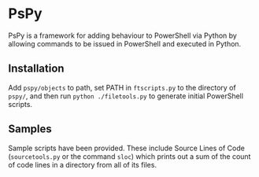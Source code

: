 
# PsPy
PsPy is a framework for adding behaviour to PowerShell via Python by allowing commands to be issued in PowerShell and executed in Python.

## Installation
Add `pspy/objects` to path, set PATH in `ftscripts.py` to the directory of `pspy/`, and then run `python ./filetools.py` to generate initial PowerShell scripts.

## Samples
Sample scripts have been provided. These include Source Lines of Code (`sourcetools.py` or the command `sloc`) which prints out a sum of the count of code lines in a directory from all of its files.
